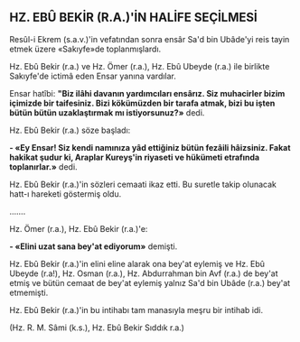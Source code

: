 ## HZ. EBÛ BEKİR (R.A.)'İN HALİFE SEÇİLMESİ

Resûl-i Ekrem (s.a.v.)'in vefatından sonra ensâr Sa'd bin Ubâde'yi reis tayin etmek üze­re «Sakıyfe»de toplanmışlardı.

Hz. Ebû Bekir (r.a.) ve Hz. Ömer (r.a.), Hz. Ebû Ubeyde (r.a.) ile birlikte Sakıyfe'de ictimâ eden Ensar yanına vardılar.

Ensar hatîbi: **"Biz ilâhi davanın yardımcı­ları ensârız. Siz muhacirler bizim içimizde bir taifesiniz. Bizi kökümüzden bir tarafa atmak, bizi bu işten bütün bütün uzaklaştırmak mı istiyorsunuz?»** dedi.

Hz. Ebû Bekir (r.a.) söze başladı:

**- «Ey Ensar! Siz kendi namınıza yâd etti­ğiniz bütün fezâili hâizsiniz. Fakat hakikat şu­dur ki, Araplar Kureyş'in riyaseti ve hükümeti etrafında toplanırlar.»** dedi.

Hz. Ebû Bekir (r.a.)'in sözleri cemaati ikaz etti. Bu suretle takip olunacak hatt-ı hareketi göstermiş oldu.

…….

Hz. Ömer (r.a.), Hz. Ebû Bekir (r.a.)'e:

**- «Elini uzat sana bey'at ediyorum»** demiş­ti.

Hz. Ebû Bekir (r.a.)'in elini eline alarak ona bey'at eylemiş ve Hz. Ebû Ubeyde (r.a!), Hz. Osman (r.a.), Hz. Abdurrahman bin Avf (r.a.) de bey'at etmiş ve bütün cemaat de bey'at eyle­miş yalnız Sa'd bin Ubâde (r.a.) bey'at etmemişti.

Hz. Ebû Bekir (r.a.)'in bu intihabı tam manasıyla meşru bir intihab idi.

(Hz. R. M. Sâmi (k.s.), Hz. Ebû Bekir Sıddık r.a.)
